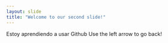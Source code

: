```yaml
---
layout: slide
title: "Welcome to our second slide!"
---
```

Estoy aprendiendo a usar Github
Use the left arrow to go back!
